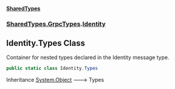 #### [SharedTypes](index.md 'index')
### [SharedTypes.GrpcTypes](SharedTypes.GrpcTypes.md 'SharedTypes.GrpcTypes').[Identity](SharedTypes.GrpcTypes.Identity.md 'SharedTypes.GrpcTypes.Identity')

## Identity.Types Class

Container for nested types declared in the Identity message type.

```csharp
public static class Identity.Types
```

Inheritance [System.Object](https://docs.microsoft.com/en-us/dotnet/api/System.Object 'System.Object') &#129106; Types